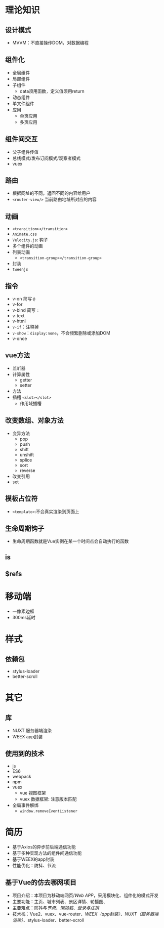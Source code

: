 # 理论知识
## 设计模式
- MVVM：不直接操作DOM，对数据编程

## 组件化
- 全局组件
- 局部组件
- 子组件
  - data须用函数，定义值须用return
- 动态组件
- 单文件组件
- 应用
  - 单页应用
  - 多页应用

## 组件间交互
- 父子组件传值
- 总线模式/发布订阅模式/观察者模式
- vuex

## 路由
- 根据网址的不同，返回不同的内容给用户
- `<router-view/>` 当前路由地址所对应的内容

## 动画
- `<transition></transition>`
- `Animate.css`
- `Velocity.js`: 钩子
- 多个组件的动画
- 列表动画
  - `<transition-group></transition-group>`
- 封装
- `tweenjs`

## 指令
- v-on      简写 `@`
- v-for
- v-bind    简写 `:`
- v-text
- v-html
- `v-if`：注释掉
- `v-show`：`display:none`，不会频繁删除或添加DOM
- v-once

## vue方法
- 监听器
- 计算属性
  - getter
  - setter
- 方法
- 插槽 `<slot></slot>`
  - 作用域插槽

## 改变数组、对象方法
- 变异方法
  - pop
  - push
  - shift
  - unshift
  - splice
  - sort
  - reverse
- 改变引用
- set

## 模板占位符
- `<template>`:不会真实渲染到页面上

## 生命周期钩子
- 生命周期函数就是Vue实例在某一个时间点会自动执行的函数

## is
## $refs

# 移动端
- 一像素边框
- 300ms延时

# 样式
## 依赖包
- stylus-loader
- better-scroll

# 其它
## 库
- NUXT 服务器端渲染
- WEEX app封装

## 使用到的技术
- js
- ES6
- webpack
- npm
- vuex
  - vue 视图框架
  - vuex 数据框架: 注意版本匹配
- 全局事件解绑
  - `window.removeEventListener`


# 简历
- 基于Axios的异步前后端通信功能
- 基于多种实现方法的组件间通信功能
- 基于WEEX的app封装
- 性能优化：防抖、节流

## 基于Vue的仿去哪网项目
- 项目介绍：本项目为移动端网页/*Web APP*，采用模块化、组件化的模式开发
- 主要功能：主页、城市列表、景区详情、轮播图、
- 主要难点：防抖与*节流*、*懒加载*、*登录与注销*
- 技术栈：Vue2、vuex、vue-router、*WEEX（app封装）*、*NUXT（服务器端渲染）*、stylus-loader、better-scroll